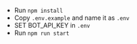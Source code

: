 - Run `npm install`
- Copy `.env.example` and name it as `.env`
- SET BOT_API_KEY in `.env`
- Run `npm run start`
